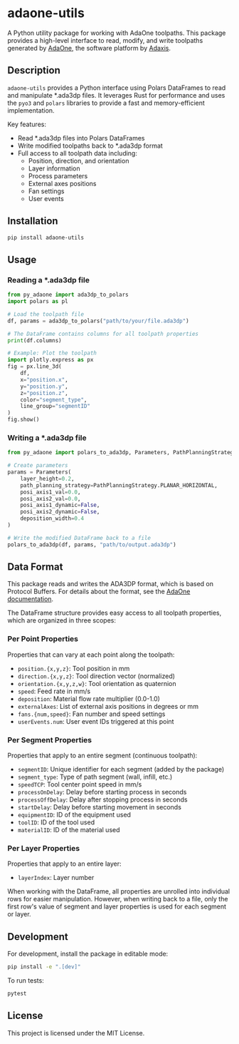 # adaone-utils

A Python utility package for working with AdaOne toolpaths. This package provides a high-level interface to read, modify, and write toolpaths generated by [AdaOne](https://adaone.adaxis.eu/), the software platform by [Adaxis](https://adaxis.eu/).

## Description

`adaone-utils` provides a Python interface using Polars DataFrames to read and manipulate *.ada3dp files. It leverages Rust for performance and uses the `pyo3` and `polars` libraries to provide a fast and memory-efficient implementation.

Key features:
- Read *.ada3dp files into Polars DataFrames
- Write modified toolpaths back to *.ada3dp format
- Full access to all toolpath data including:
  - Position, direction, and orientation
  - Layer information
  - Process parameters
  - External axes positions
  - Fan settings
  - User events

## Installation

```sh
pip install adaone-utils
```

## Usage

### Reading a *.ada3dp file

```python
from py_adaone import ada3dp_to_polars
import polars as pl

# Load the toolpath file
df, params = ada3dp_to_polars("path/to/your/file.ada3dp")

# The DataFrame contains columns for all toolpath properties
print(df.columns)

# Example: Plot the toolpath
import plotly.express as px
fig = px.line_3d(
    df,
    x="position.x",
    y="position.y",
    z="position.z",
    color="segment_type",
    line_group="segmentID"
)
fig.show()
```

### Writing a *.ada3dp file

```python
from py_adaone import polars_to_ada3dp, Parameters, PathPlanningStrategy

# Create parameters
params = Parameters(
    layer_height=0.2,
    path_planning_strategy=PathPlanningStrategy.PLANAR_HORIZONTAL,
    posi_axis1_val=0.0,
    posi_axis2_val=0.0,
    posi_axis1_dynamic=False,
    posi_axis2_dynamic=False,
    deposition_width=0.4
)

# Write the modified DataFrame back to a file
polars_to_ada3dp(df, params, "path/to/output.ada3dp")
```

## Data Format

This package reads and writes the ADA3DP format, which is based on Protocol Buffers. For details about the format, see the [AdaOne documentation](https://adaone.adaxis.eu/docs/functionality/experimental/read-edit-in-python#reading-a-tool-path-file).

The DataFrame structure provides easy access to all toolpath properties, which are organized in three scopes:

### Per Point Properties
Properties that can vary at each point along the toolpath:
- `position.{x,y,z}`: Tool position in mm
- `direction.{x,y,z}`: Tool direction vector (normalized)
- `orientation.{x,y,z,w}`: Tool orientation as quaternion
- `speed`: Feed rate in mm/s
- `deposition`: Material flow rate multiplier (0.0-1.0)
- `externalAxes`: List of external axis positions in degrees or mm
- `fans.{num,speed}`: Fan number and speed settings
- `userEvents.num`: User event IDs triggered at this point

### Per Segment Properties
Properties that apply to an entire segment (continuous toolpath):
- `segmentID`: Unique identifier for each segment (added by the package)
- `segment_type`: Type of path segment (wall, infill, etc.)
- `speedTCP`: Tool center point speed in mm/s
- `processOnDelay`: Delay before starting process in seconds
- `processOffDelay`: Delay after stopping process in seconds
- `startDelay`: Delay before starting movement in seconds
- `equipmentID`: ID of the equipment used
- `toolID`: ID of the tool used
- `materialID`: ID of the material used

### Per Layer Properties
Properties that apply to an entire layer:
- `layerIndex`: Layer number

When working with the DataFrame, all properties are unrolled into individual rows for easier manipulation. However, when writing back to a file, only the first row's value of segment and layer properties is used for each segment or layer.

## Development

For development, install the package in editable mode:

```sh
pip install -e ".[dev]"
```

To run tests:

```sh
pytest
```

## License

This project is licensed under the MIT License.